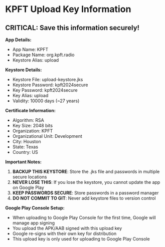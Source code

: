 # KPFT Upload Key Information

## CRITICAL: Save this information securely!

**App Details:**
- App Name: KPFT
- Package Name: org.kpft.radio
- Keystore Alias: upload

**Keystore Details:**
- Keystore File: upload-keystore.jks
- Keystore Password: kpft2024secure
- Key Password: kpft2024secure
- Key Alias: upload
- Validity: 10000 days (~27 years)

**Certificate Information:**
- Algorithm: RSA
- Key Size: 2048 bits
- Organization: KPFT
- Organizational Unit: Development
- City: Houston
- State: Texas
- Country: US

**Important Notes:**
1. **BACKUP THIS KEYSTORE**: Store the .jks file and passwords in multiple secure locations
2. **NEVER LOSE THIS**: If you lose the keystore, you cannot update the app on Google Play
3. **KEEP PASSWORDS SECURE**: Store passwords in a password manager
4. **DO NOT COMMIT TO GIT**: Never add keystore files to version control

**Google Play Console Setup:**
- When uploading to Google Play Console for the first time, Google will manage app signing
- You upload the APK/AAB signed with this upload key
- Google re-signs with their own key for distribution
- This upload key is only used for uploading to Google Play Console